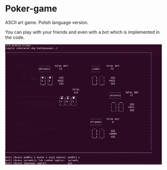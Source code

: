# Poker-game

ASCII art game. Polish language version. 

You can play with your friends and even with a bot which is implemented in the code.

![image info](/2.png)
